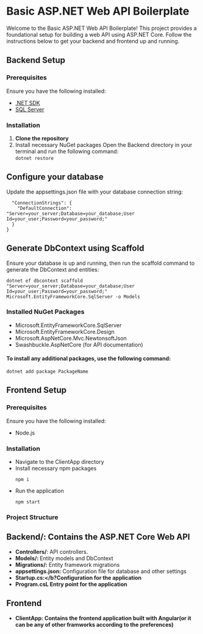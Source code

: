 # Basic ASP.NET Web API Boilerplate

Welcome to the Basic ASP.NET Web API Boilerplate! This project provides a foundational setup for building a web API using ASP.NET Core. Follow the instructions below to get your backend and frontend up and running.

## Backend Setup

### Prerequisites

Ensure you have the following installed:
- [.NET SDK](https://dotnet.microsoft.com/download)
- [SQL Server](https://www.microsoft.com/en-us/sql-server/sql-server-downloads)

### Installation

1. **Clone the repository**
2. Install necessary NuGet packages
Open the Backend directory in your terminal and run the following command:<br/>
```dotnet restore ```
## Configure your database
Update the appsettings.json file with your database connection string: 
```
  "ConnectionStrings": {
    "DefaultConnection": "Server=your_server;Database=your_database;User Id=your_user;Password=your_password;"
  }
}
```
## Generate DbContext using Scaffold
Ensure your database is up and running, then run the scaffold command to generate the DbContext and entities:
```
dotnet ef dbcontext scaffold "Server=your_server;Database=your_database;User Id=your_user;Password=your_password;" Microsoft.EntityFrameworkCore.SqlServer -o Models
```
### Installed NuGet Packages
* Microsoft.EntityFrameworkCore.SqlServer
* Microsoft.EntityFrameworkCore.Design
* Microsoft.AspNetCore.Mvc.NewtonsoftJson
* Swashbuckle.AspNetCore (for API documentation)

 #### To install any additional packages, use the following command:
 ```
dotnet add package PackageName
```

## Frontend Setup
### Prerequisites
Ensure you have the following installed: 
* Node.js

### Installation
* Navigate to the ClientApp directory
* Install necessary npm packages
  ```
  npm i
  ```
* Run the application
  ```
  npm start
  ```
### Project Structure
## Backend/: Contains the ASP.NET Core Web API
* <b>Controllers/</b>: API controllers.
* <b>Models/: </b>Entity models and DbContext
* <b>Migrations/:</b> Entity framework migrations
* <b>appsettings.json:</b> Configuration file for database and other settings
* <b>Startup.cs:</b?Configuration for the application
* <b>Program.csL</b> Entry point for the application
## Frontend
* <b>ClientApp:</b> Contains the frontend application built with Angular(or it can be any of other framworks according to the preferences)
